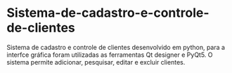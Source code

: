 # Sistema-de-cadastro-e-controle-de-clientes
Sistema de cadastro e controle de clientes desenvolvido em python, para a interfce gráfica foram utilizadas as ferramentas Qt designer e PyQt5. O sistema permite adicionar, pesquisar, editar e excluir clientes.
